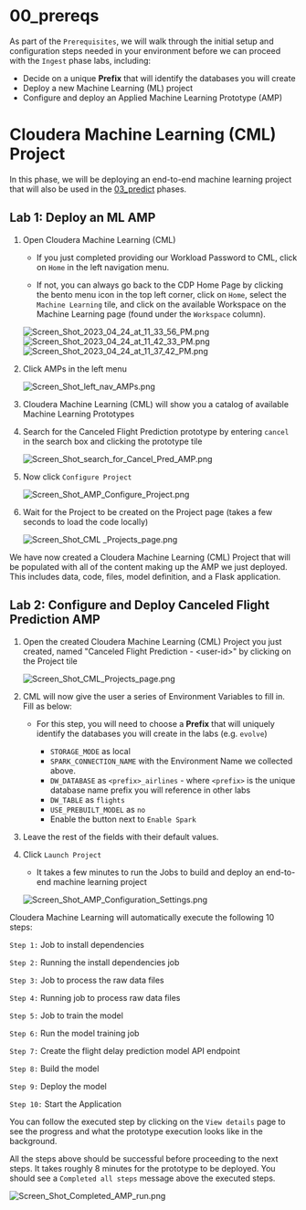 # 00_prereqs

As part of the `Prerequisites`, we will walk through the initial setup and configuration steps needed in your environment before we can proceed with the `Ingest` phase labs, including:

- Decide on a unique **Prefix** that will identify the databases you will create
- Deploy a new Machine Learning (ML) project
- Configure and deploy an Applied Machine Learning Prototype (AMP)


# Cloudera Machine Learning (CML) Project

In this phase, we will be deploying an end\-to\-end machine learning project that will also be used in the [03_predict](03_predict.md) phases.

## Lab 1: Deploy an ML AMP

1. Open Cloudera Machine Learning (CML)

    - If you just completed providing our Workload Password to CML, click on `Home` in the left navigation menu.

    - If not, you can always go back to the CDP Home Page by clicking the bento menu icon in the top left corner, click on `Home`, select the `Machine Learning` tile, and click on the available Workspace on the Machine Learning page (found under the `Workspace` column).

    ![Screen_Shot_2023_04_24_at_11_33_56_PM.png](images/Screen_Shot_2023_04_24_at_11_33_56_PM.png)
    ![Screen_Shot_2023_04_24_at_11_42_33_PM.png](images/Screen_Shot_2023_04_24_at_11_42_33_PM.png)
    ![Screen_Shot_2023_04_24_at_11_37_42_PM.png](images/Screen_Shot_2023_04_24_at_11_37_42_PM.png)

2. Click AMPs in the left menu

    ![Screen_Shot_left_nav_AMPs.png](images/Screen_Shot_left_nav_AMPs.png)

3. Cloudera Machine Learning (CML) will show you a catalog of available Machine Learning Prototypes

4. Search for the Canceled Flight Prediction prototype by entering `cancel` in the search box and clicking the prototype tile

    ![Screen_Shot_search_for_Cancel_Pred_AMP.png](images/Screen_Shot_search_for_Cancel_Pred_AMP.png)

5. Now click `Configure Project`

    ![Screen_Shot_AMP_Configure_Project.png](images/Screen_Shot_AMP_Configure_Project.png)

6. Wait for the Project to be created on the Project page \(takes a few seconds to load the code locally\)

    ![Screen_Shot_CML _Projects_page.png](images/Screen_Shot_CML_Projects_page.png)

We have now created a Cloudera Machine Learning (CML) Project that will be populated with all of the content making up the AMP we just deployed. This includes data, code, files, model definition, and a Flask application.

## Lab 2: Configure and Deploy Canceled Flight Prediction AMP

1. Open the created Cloudera Machine Learning (CML) Project you just created, named "Canceled Flight Prediction - &lt;user-id>" by clicking on the Project tile

    ![Screen_Shot_CML_Projects_page.png](images/Screen_Shot_CML_Projects_page.png)

2. CML will now give the user a series of Environment Variables to fill in. Fill as below:

    - For this step, you will need to choose a **Prefix** that will uniquely identify the databases you will create in the labs (e.g. `evolve`)

        - `STORAGE_MODE` as local
        - `SPARK_CONNECTION_NAME` with the Environment Name we collected above.
        - `DW_DATABASE` as `<prefix>_airlines` - where `<prefix>` is the unique database name prefix you will reference in other labs
        - `DW_TABLE` as `flights`
        - `USE_PREBUILT_MODEL` as `no`
        - Enable the button next to `Enable Spark`

3. Leave the rest of the fields with their default values.

4. Click `Launch Project`

    - It takes a few minutes to run the Jobs to build and deploy an end\-to\-end machine learning project

    ![Screen_Shot_AMP_Configuration_Settings.png](images/Screen_Shot_AMP_Configuration_Settings.png)

Cloudera Machine Learning will automatically execute the following 10 steps:

`Step 1:` Job to install dependencies

`Step 2:` Running the install dependencies job

`Step 3:` Job to process the raw data files

`Step 4:` Running job to process raw data files

`Step 5:` Job to train the model

`Step 6:` Run the model training job

`Step 7:` Create the flight delay prediction model API endpoint

`Step 8:` Build the model

`Step 9:` Deploy the model

`Step 10:` Start the Application

You can follow the executed step by clicking on the `View details` page to see the progress and what the prototype execution looks like in the background.

All the steps above should be successful before proceeding to the next steps. It takes roughly 8 minutes for the prototype to be deployed. You should see a `Completed all steps` message above the executed steps.

![Screen_Shot_Completed_AMP_run.png](images/Screen_Shot_Completed_AMP_run.png)
